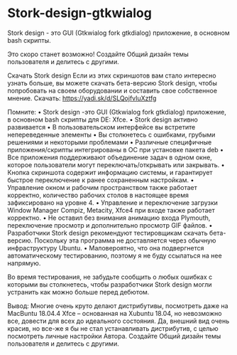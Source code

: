 # Stork-design-gtkwialog
Stork design - это GUI (Gtkwialog fork gtkdialog) приложение, в основном bash скрипты.

Это скоро станет возможно!
Создайте Общий дизайн темы пользователя и делитесь с другими.


Скачать Stork design
Если из этих скриншотов вам стало интересно узнать больше, вы можете скачать бета-версию Stork design, чтобы попробовать на своем оборудовании и составить свое собственное мнение.
Скачать: https://yadi.sk/d/SLQojfvIuXztfg

Помните:
• Stork design -это GUI (Gtkwialog fork gtkdialog) приложение, в основном bash скрипты для DE: Xfce.
• Stork design активно развивается
• В пользовательском интерфейсе вы встретите непереведенные элементы
• Вы столкнетесь с ошибками, грубыми решениями и некоторыми проблемами
• Различные специфичные приложения/скрипты интегрированы в ОС при установке пакета deb
• Все приложения поддерживают объединение задач в одном окне, которое пользователи могут переключать/открывать или закрывать.
• Кнопка скриншота содержит информацию системы, и гарантирует быстрое переключение к ранее сохраненным настройкам.
• Управление окном и рабочим пространством также работает корректно, количество рабочих столов в настоящее время зафиксировано на уровне 4.
• Управление и переключение загрузки Window Manager Compiz, Metacity, Xfce4 при входе также работает корректно.
• Не оставил без внимания анимацию входа Plymouth, переключение просмотр и дополнительно просмотр GIF файлов. 
• Разработчики  Stork design рекомендуют тестировщикам скачать бета-версию. Поскольку эта программа не доставляется через обычную инфраструктуру Ubuntu.
• Маловероятно, что она подвергнется автоматическому тестированию, поэтому я не буду ссылаться на нее напрямую.

Во время тестирования, не забудьте сообщить о любых ошибках с которыми вы столкнетесь, чтобы разработчики Stork design могли устранить как можно больше перед дебютом.

Вывод:
Многие очень круто делают дистрибутивы, посмотреть даже на MacBuntu 18.04.4 Xfce – основанная на Xubuntu 18.04, но невозможно все, довести для всех до идеального состояния.
Да, внешний вид очень красив, но все-же  я бы не стал устанавливать дистрибутив, с целью посмотреть личные настройки Автора.
Создайте Общий дизайн темы пользователя и делитесь с другими.
